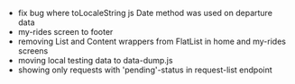 - fix bug where toLocaleString js Date method was used on departure data
- my-rides screen to footer
- removing List and Content wrappers from FlatList in home and my-rides screens
- moving local testing data to data-dump.js
- showing only requests with 'pending'-status in request-list endpoint